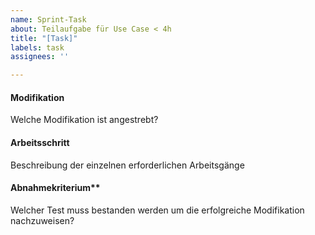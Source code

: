```yaml
---
name: Sprint-Task
about: Teilaufgabe für Use Case < 4h
title: "[Task]"
labels: task
assignees: ''

---
```


#### Modifikation
Welche Modifikation ist angestrebt?

#### Arbeitsschritt
Beschreibung der einzelnen erforderlichen Arbeitsgänge

#### Abnahmekriterium**
Welcher Test muss bestanden werden um die erfolgreiche Modifikation nachzuweisen?
